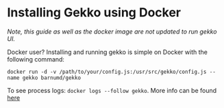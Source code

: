 # Installing Gekko using Docker

*Note, this guide as well as the docker image are not updated to run gekko UI.*

Docker user? Installing and running gekko is simple on Docker with the following command:

    docker run -d -v /path/to/your/config.js:/usr/src/gekko/config.js --name gekko barnumd/gekko

To see process logs: `docker logs --follow gekko`. More info can be found [here](https://hub.docker.com/r/barnumd/gekko/)